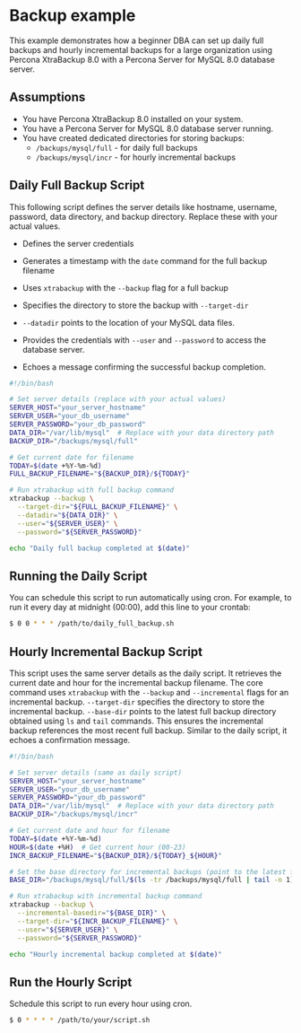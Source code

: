 # Backup example

This example demonstrates how a beginner DBA can set up daily full backups and hourly incremental backups for a large organization using Percona XtraBackup 8.0 with a Percona Server for MySQL 8.0 database server.

## Assumptions

* You have Percona XtraBackup 8.0 installed on your system.
* You have a Percona Server for MySQL 8.0 database server running.
* You have created dedicated directories for storing backups:
    * `/backups/mysql/full` - for daily full backups
    * `/backups/mysql/incr` - for hourly incremental backups

## Daily Full Backup Script

This following script defines the server details like hostname, username, password, data directory, and backup directory. Replace these with your actual values.

* Defines the server credentials

* Generates a timestamp with the `date` command for the full backup filename

* Uses `xtrabackup` with the `--backup` flag for a full backup

* Specifies the directory to store the backup with `--target-dir`

* `--datadir` points to the location of your MySQL data files.

* Provides the credentials with `--user` and `--password` to access the database server.

* Echoes a message confirming the successful backup completion.


```bash
#!/bin/bash

# Set server details (replace with your actual values)
SERVER_HOST="your_server_hostname"
SERVER_USER="your_db_username"
SERVER_PASSWORD="your_db_password"
DATA_DIR="/var/lib/mysql"  # Replace with your data directory path
BACKUP_DIR="/backups/mysql/full"

# Get current date for filename
TODAY=$(date +%Y-%m-%d)
FULL_BACKUP_FILENAME="${BACKUP_DIR}/${TODAY}"

# Run xtrabackup with full backup command
xtrabackup --backup \
  --target-dir="${FULL_BACKUP_FILENAME}" \
  --datadir="${DATA_DIR}" \
  --user="${SERVER_USER}" \
  --password="${SERVER_PASSWORD}"

echo "Daily full backup completed at $(date)"
```

## Running the Daily Script

You can schedule this script to run automatically using cron. For example, to run it every day at midnight (00:00), add this line to your crontab:

```{.bash data-prompt="$"}
$ 0 0 * * * /path/to/daily_full_backup.sh
```

## Hourly Incremental Backup Script

This script uses the same server details as the daily script. It retrieves the current date and hour for the incremental backup filename. The core command uses `xtrabackup` with the `--backup` and `--incremental` flags for an incremental backup. `--target-dir` specifies the directory to store the incremental backup. `--base-dir` points to the latest full backup directory obtained using `ls` and `tail` commands. This ensures the incremental backup references the most recent full backup. Similar to the daily script, it echoes a confirmation message.


```bash
#!/bin/bash

# Set server details (same as daily script)
SERVER_HOST="your_server_hostname"
SERVER_USER="your_db_username"
SERVER_PASSWORD="your_db_password"
DATA_DIR="/var/lib/mysql"  # Replace with your data directory path
BACKUP_DIR="/backups/mysql/incr"

# Get current date and hour for filename
TODAY=$(date +%Y-%m-%d)
HOUR=$(date +%H)  # Get current hour (00-23)
INCR_BACKUP_FILENAME="${BACKUP_DIR}/${TODAY}_${HOUR}"

# Set the base directory for incremental backups (point to the latest full backup)
BASE_DIR="/backups/mysql/full/$(ls -tr /backups/mysql/full | tail -n 1)"

# Run xtrabackup with incremental backup command
xtrabackup --backup \
  --incremental-basedir="${BASE_DIR}" \
  --target-dir="${INCR_BACKUP_FILENAME}" \
  --user="${SERVER_USER}" \
  --password="${SERVER_PASSWORD}"

echo "Hourly incremental backup completed at $(date)"
```

## Run the Hourly Script

Schedule this script to run every hour using cron.

```{.bash data-prompt="$"}
$ 0 * * * * /path/to/your/script.sh
```
